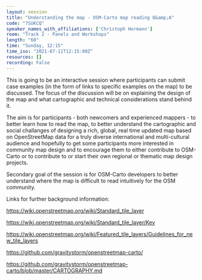 ```yaml
---
layout: session
title: "Understanding the map - OSM-Carto map reading Q&amp;A"
code: "7SUKCQ"
speaker_names_with_affiliations: ['Christoph Hormann']
room: "Track 2 - Panels and Workshops"
length: "60"
time: "Sunday, 12:15"
time_iso: "2021-07-11T12:15:00Z"
resources: []
recording: False
---
```

This is going to be an interactive session where participants can submit case examples (in the form of links to specific examples on the map) to be discussed.  The focus of the discussion will be on explaining the design of the map and what cartographic and technical considerations stand behind it.  

The aim is for participants - both newcomers and experienced mappers - to better learn how to read the map, to better understand the cartographic and social challanges of designing a rich, global, real time updated map based on OpenStreetMap data for a truly diverse international and multi-cultural audience and hopefully to get some participants more interested in community map design and to encourage them to either contribute to OSM-Carto or to contribute to or start their own regional or thematic map design projects.

Secondary goal of the session is for OSM-Carto developers to better understand where the map is difficult to read intuitively for the OSM community.


Links for further background information:

https://wiki.openstreetmap.org/wiki/Standard_tile_layer

https://wiki.openstreetmap.org/wiki/Standard_tile_layer/Key

https://wiki.openstreetmap.org/wiki/Featured_tile_layers/Guidelines_for_new_tile_layers

https://github.com/gravitystorm/openstreetmap-carto/

https://github.com/gravitystorm/openstreetmap-carto/blob/master/CARTOGRAPHY.md
